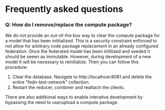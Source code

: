 # Frequently asked questions

### Q: How do I remove/replace the compute package?

We do not provide an out-of-the box way to clear the compute package for a model that has been intitialized. 
This is a security constraint enforced to not allow for arbitrary code package replacement in an already configured federation. 
Once the federated model has been initilized and seeded it should be seeen as immutable. However, during development of a new model
it will be necessary to reinitialize. Then you can follow this procedure: 

  1. Clear the database. Navigate to http://localhost:8081 and delete the entire "fedn-test-network" collection. 
  2. Restart the reducer, combiner and reattach the clients. 

There are also additional ways to enable interative development by bypassing the need to use/upload a compute package.  


 
